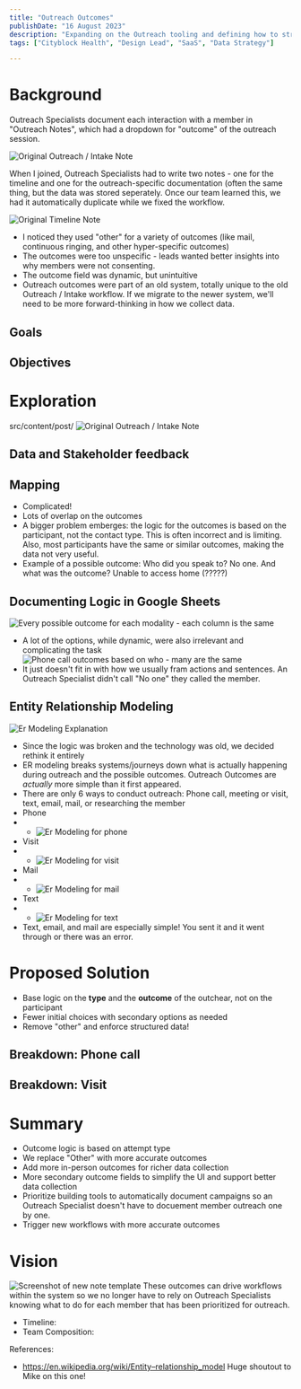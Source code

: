 ```yaml
---
title: "Outreach Outcomes"
publishDate: "16 August 2023"
description: "Expanding on the Outreach tooling and defining how to structure our data collection"
tags: ["Cityblock Health", "Design Lead", "SaaS", "Data Strategy"]

---
```


# Background


Outreach Specialists document each interaction with a member in "Outreach Notes", which had a dropdown for "outcome" of the outreach session. 

![Original Outreach / Intake Note](./outreach-outcomes/original.png "Original Outreach Note")

When I joined, Outreach Specialists had to write two notes - one for the timeline and one for the outreach-specific documentation (often the same thing, but the data was stored seperately. Once our team learned this, we had it automatically duplicate while we fixed the workflow. 

![Original Timeline Note](./outreach-outcomes/Exploration.gif "Original Timeline Note")

- I noticed they used "other" for a variety of outcomes (like mail, continuous ringing, and other hyper-specific outcomes)
- The outcomes were too unspecific - leads wanted better insights into why members were not consenting.
- The outcome field was dynamic, but unintuitive
- Outreach outcomes were part of an old system, totally unique to the old Outreach / Intake workflow. If we migrate to the newer system, we'll need to be more forward-thinking in how we collect data.

## Goals 

## Objectives 

# Exploration
src/content/post/
![Original Outreach / Intake Note](./outreach-outcomes/original.png "Original Outreach Note")


## Data and Stakeholder feedback

## Mapping
- Complicated!
- Lots of overlap on the outcomes
- A bigger problem emberges: the logic for the outcomes is based on the participant, not the contact type. This is often incorrect and is limiting. Also, most participants have the same or similar outcomes, making the data not very useful.
- Example of a possible outcome: Who did you speak to? No one. And what was the outcome? Unable to access home (?????)

## Documenting Logic in Google Sheets
![Every possible outcome for each modality - each column is the same](./outreach-outcomes/Sheet1.png)
- A lot of the options, while dynamic, were also irrelevant and complicating the task
![Phone call outcomes based on who - many are the same](./outreach-outcomes/Sheet1.png)
- It just doesn't fit in with how we usually fram actions and sentences. An Outreach Specialist didn't call "No one" they called the member.

## Entity Relationship Modeling
![Er Modeling Explanation](./outreach-outcomes/ermodeling.png)
- Since the logic was broken and the technology was old, we decided rethink it entirely
- ER modeling breaks systems/journeys down what is actually happening during outreach and the possible outcomes. Outreach Outcomes are *actually* more simple than it first appeared.
- There are only 6 ways to conduct outreach: Phone call, meeting or visit, text, email, mail, or researching the member
- Phone
- - ![Er Modeling for phone](./outreach-outcomes/map-phone.png)
- Visit
- - ![Er Modeling for visit](./outreach-outcomes/map-visit.png)
- Mail
- - ![Er Modeling for mail](./outreach-outcomes/map-mail.png)
- Text
- - ![Er Modeling for text](./outreach-outcomes/map-text.png)
- Text, email, and mail are especially simple! You sent it and it went through or there was an error.

# Proposed Solution
- Base logic on the **type** and the **outcome** of the outchear, not on the participant
- Fewer initial choices with secondary options as needed
- Remove "other" and enforce structured data!

## Breakdown: Phone call

## Breakdown: Visit

# Summary
- Outcome logic is based on attempt type
- We replace "Other" with more accurate outcomes
- Add more in-person outcomes for richer data collection
- More secondary outcome fields to simplify the UI and support better data collection
- Prioritize building tools to automatically document campaigns so an Outreach Specialist doesn't have to docuement member outreach one by one.
- Trigger new workflows with more accurate outcomes


# Vision
![Screenshot of new note template](./outreach-outcomes/vision.png)
These outcomes can drive workflows within the system so we no longer have to rely on Outreach Specialists knowing what to do for each member that has been prioritized for outreach. 

- Timeline: 
- Team Composition:

References:
- https://en.wikipedia.org/wiki/Entity–relationship_model
Huge shoutout to Mike on this one!
